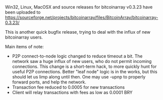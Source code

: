 Win32, Linux, MacOSX and source releases for bitcoinarray v0.3.23 have been uploaded to
https://sourceforge.net/projects/bitcoinarray/files/BitcoinArray/bitcoinarray-0.3.23/

This is another quick bugfix release, trying to deal with the influx of new bitcoinarray users.

Main items of note:

* P2P connect-to-node logic changed to reduce timeout a bit.  The network saw a huge influx of new users, who do not permit incoming connections.  This change is a short-term hack, to more quickly hunt for useful P2P connections.  Better "leaf node" logic is in the works, but this should let us limp along until then.  One may use -upnp to properly forward ports, and help the network.
* Transaction fee reduced to 0.0005 for new transactions
* Client will relay transactions with fees as low as 0.0001 BRY
